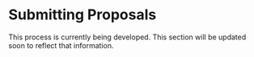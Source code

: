 # Submitting Proposals

This process is currently being developed. This section will be updated soon to reflect that information.
